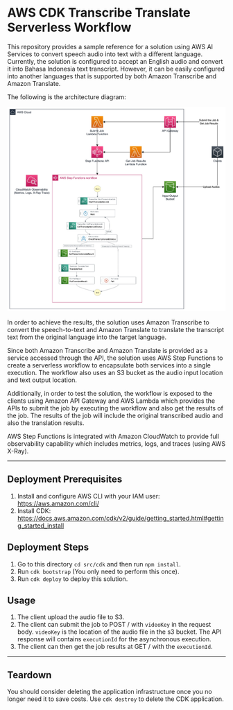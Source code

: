 # AWS CDK Transcribe Translate Serverless Workflow

This repository provides a sample reference for a solution using AWS AI Services to convert speech audio into text with a different language. Currently, the solution is configured to accept an English audio and convert it into Bahasa Indonesia text transcript. However, it can be easily configured into another languages that is supported by both Amazon Transcribe and Amazon Translate.

The following is the architecture diagram:

![Architecture Diagram](diagram.jpg)

In order to achieve the results, the solution uses Amazon Transcribe to convert the speech-to-text and Amazon Translate to translate the transcript text from the original language into the target language.

Since both Amazon Transcribe and Amazon Translate is provided as a service accessed through the API, the solution uses AWS Step Functions to create a serverless workflow to encapsulate both services into a single execution. The workflow also uses an S3 bucket as the audio input location and text output location.

Additionally, in order to test the solution, the workflow is exposed to the clients using Amazon API Gateway and AWS Lambda which provides the APIs to submit the job by executing the workflow and also get the results of the job. The results of the job will include the original transcribed audio and also the translation results.

AWS Step Functions is integrated with Amazon CloudWatch to provide full observability capability which includes metrics, logs, and traces (using AWS X-Ray).

___

## Deployment Prerequisites
1. Install and configure AWS CLI with your IAM user: https://aws.amazon.com/cli/
2. Install CDK: https://docs.aws.amazon.com/cdk/v2/guide/getting_started.html#getting_started_install

## Deployment Steps
1. Go to this directory `cd src/cdk` and then run `npm install`.
2. Run `cdk bootstrap` (You only need to perform this once).
3. Run `cdk deploy` to deploy this solution.

## Usage
1. The client upload the audio file to S3.
2. The client can submit the job to POST / with `videoKey` in the request body. `videoKey` is the location of the audio file in the s3 bucket. The API response will contains `executionId` for the asynchronous execution.
3. The client can then get the job results at GET / with the `executionId`.

___

## Teardown
You should consider deleting the application infrastructure once you no longer need it to save costs. Use `cdk destroy` to delete the CDK application.
